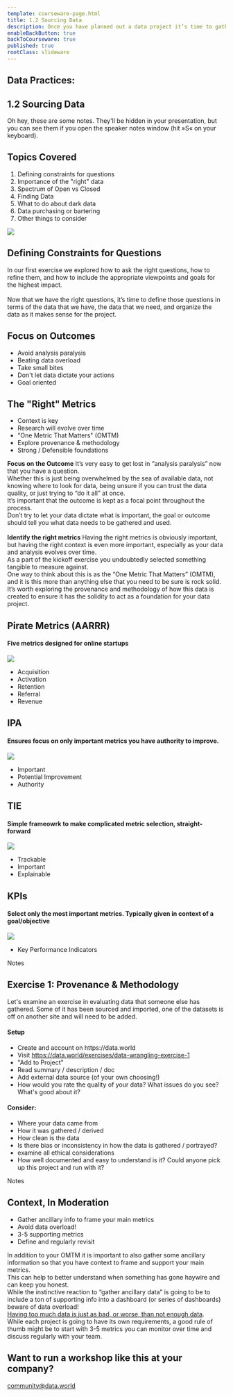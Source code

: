 ```yaml
---
template: courseware-page.html
title: 1.2 Sourcing Data
description: Once you have planned out a data project it’s time to gather your resources. There are many things to consider, including where data, documentation, and additional team members can be sourced. 
enableBackButton: true
backToCourseware: true
published: true
rootClass: slideware
---
```


<section data-background="#0747A6">
  <div class="full">
    <p><h1 class="color-white larger">Data Practices:</h1></p>
    <p><h1 class="color-white smaller">1.2 Sourcing Data</h1></p>
  </div>
  <aside class="notes">
		Oh hey, these are some notes. They'll be hidden in your presentation, but you can see them if you open the speaker notes window (hit »S« on your keyboard).
	</aside>
</section>

<section>
    <div class="half">
        <h1>Topics Covered</h1>
    </div>
    <div class="half white-background">
        <ol>
        <li>Defining constraints for questions</li>
        <li>Importance of the "right" data</li>
        <li>Spectrum of Open vs Closed</li>
        <li>Finding Data</li>
        <li>What to do about dark data</li>
        <li>Data purchasing or bartering</li>
        <li>Other things to consider</li>
        </ol>
    </div>
</section>

<section>
  <div class="full">
    <img class="no-shadow" src="/images/courses/1_1/techniques.png">
    <h1>Defining Constraints for Questions</h1>
  </div>
  <aside class="notes">
  In our first exercise we explored how to ask the right questions, how to refine them, and how to include the appropriate viewpoints and goals for the highest impact. 
  <br><br>
  Now that we have the right questions, it’s time to define those questions in terms of the data that we have, the data that we need, and organize the data as it makes sense for the project.
  </aside>
</section>

<section>
    <div class="half text-align-left">
        <h2><b>Focus on Outcomes</b></h2>
        <ul>
        <li>Avoid analysis paralysis</li>
        <li>Beating data overload</li>
        <li>Take small bites</li>
        <li>Don't let data dictate your actions</li>
        <li>Goal oriented</li>
        </ul>
    </div>
    <div class="half text-align-left">
        <h2><b>The "Right" Metrics</b></h2>
        <ul>
        <li>Context is key</li>
        <li>Research will evolve over time</li>
        <li>"One Metric That Matters" (OMTM)</li>
        <li>Explore provenance & methodology</li>
        <li>Strong / Defensible foundations</li>
        </ul>
    </div>
    <aside class="notes">
    <b>Focus on the Outcome</b>
    It’s very easy to get lost in “analysis paralysis” now that you have a question.<br>
    Whether this is just being overwhelmed by the sea of available data, not knowing where to look for data, being unsure if you can trust the data quality, or just trying to “do it all” at once.<br>
    It’s important that the outcome is kept as a focal point throughout the process.<br> 
    Don’t try to let your data dictate what is important, the goal or outcome should tell you what data needs to be gathered and used.
    <br><br>
    <b>Identify the right metrics</b>
    Having the right metrics is obviously important, but having the right context is even more important, especially as your data and analysis evolves over time.<br>
    As a part of the kickoff exercise you undoubtedly selected something tangible to measure against.<br>
    One way to think about this is as the “One Metric That Matters” (OMTM), and it is this more than anything else that you need to be sure is rock solid.<br>
    It’s worth exploring the provenance and methodology of how this data is created to ensure it has the solidity to act as a foundation for your data project.
    </aside>
</section>

<section>
    <div class="full>
        <h1>Metrics Models</h1>
    </div>
    <div class="one-fourth">
        <h2><b>Pirate Metrics (AARRR)</b></h2>
        <h4 class="smaller">Five metrics designed for online startups</h4>
        <img class="no-shadow" src="/images/courses/1_2/pirate.png"/>
        <ul>
        <li>Acquisition</li>
        <li>Activation</li>
        <li>Retention</li>
        <li>Referral</li>
        <li>Revenue</li>
        </ul>
    </div>
    <div class="one-fourth">
        <h2><b>IPA</b></h2>
        <h4 class="smaller">Ensures focus on only important metrics you have authority to improve.</h4>
        <img class="no-shadow" src="/images/courses/1_2/beer.png"/>
        <ul>
        <li>Important</li>
        <li>Potential Improvement</li>
        <li>Authority</li>
        </ul>
    </div>
    <div class="one-fourth">
        <h2><b>TIE</b></h2>
        <h4 class="smaller">Simple frameowrk to make complicated metric selection, straight-forward</h4>
        <img class="no-shadow" src="/images/courses/1_2/tie-fighter.png"/>
        <ul>
        <li>Trackable</li>
        <li>Important</li>
        <li>Explainable</li>
        </ul>
    </div>
    <div class="one-fourth">
        <h2><b>KPIs</b></h2>
        <h4 class="smaller">Select only the most important metrics. Typically given in context of a goal/objective</h4>
        <img class="no-shadow" src="/images/courses/1_2/business-man.jpg"/>
        <ul>
        <li>Key Performance Indicators</li>
        </ul>
    </div>
    <aside class="notes">
    Notes
    </aside>
</section>

<section>
    <div class="full">
        <h2>Exercise 1: Provenance & Methodology</h2>
        <p>Let's examine an exercise in evaluating data that someone else has gathered. Some of it has been sourced and imported, one of the datasets is off on another site and will need to be added.</p>
    </div>
    <div class="half">
        <h4>Setup</h4>
        <ul>
        <li>Create and account on https://data.world</li>
        <li>Visit <a href="https://data.world/exercises/data-wrangling-exercise-1">https://data.world/exercises/data-wrangling-exercise-1</a></li>
        <li>"Add to Project"</li>
        <li>Read summary / description / doc</li>
        <li>Add external data source (of your own choosing!)</li>
        <li>How would you rate the quality of your data? What issues do you see? What's good about it?</li>
        </ul>
    </div>
    <div class="half">
        <h4>Consider:</h4>
        <ul>
        <li>Where your data came from</li>
        <li>How it was gathered / derived</li>
        <li>How clean is the data</li>
        <li>Is there bias or inconsistency in how the data is gathered / portrayed?</li>
        <li>examine all ethical considerations</li>
        <li>How well documented and easy to understand is it? Could anyone pick up this project and run with it?</li>
        </ul>
    </div>
    <aside class="notes">
    Notes
    </aside>
</section>

<section>
    <div class="full">
        <p><h1 class="smaller">Context, In Moderation</h1></p>
        <ul>
        <li>Gather ancillary info to frame your main metrics</li>
        <li>Avoid data overload!</li>
        <li>3-5 supporting metrics</li>
        <li>Define and regularly revisit</li>
        </ul>
    </div>
    <aside class="notes">
    In addition to your OMTM it is important to also gather some ancillary information so that you have context to frame and support your main metrics.<br>
    This can help to better understand when something has gone haywire and can keep you honest.<br>
    While the instinctive reaction to “gather ancillary data” is going to be to include a ton of supporting info into a dashboard (or series of dashboards) beware of data overload!<br>
    <u>Having too much data is just as bad, or worse, than not enough data</u>.<br>
    While each project is going to have its own requirements, a good rule of thumb might be to start with 3-5 metrics you can monitor over time and discuss regularly with your team. 
    </aside>
</section>

<section>
    



<section data-background="#0747A6">
  <div class="full">
    <h2 class="larger color-white">Want to run a workshop like this at your company?</h2>
    <p><a class="color-white" href="mailto:community@data.world"><u>community@data.world</u></a></p>
  </div>
</section>
